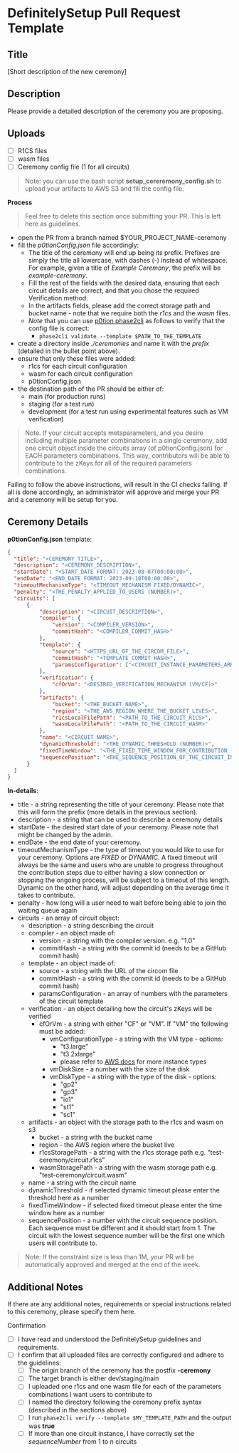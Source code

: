 # DefinitelySetup Pull Request Template
## Title

[Short description of the new ceremony]

## Description

Please provide a detailed description of the ceremony you are proposing.

## Uploads

 - [ ] R1CS files 
 - [ ] wasm files 
 - [ ] Ceremony config file (1 for all circuits)

 > Note: you can use the bash script **setup_cereremony_config.sh** to upload your artifacts to AWS S3 and fill the config file.

**Process**

> Feel free to delete this section once submitting your PR. This is left here as guidelines. 

- open the PR from a branch named $YOUR_PROJECT_NAME-ceremony
- fill the *p0tionConfig.json* file accordingly:
    + The title of the ceremony will end up being its prefix. Prefixes are simply the title all lowercase, with dashes (*-*) instead of whitespace. For example, given a title of *Example Ceremony*, the prefix will be *example-ceremony*.
    + Fill the rest of the fields with the desired data, ensuring that each circuit details are correct, and that you chose the required Verification method.
    + In the artifacts fields, please add the correct storage path and bucket name - note that we require both the *r1cs* and the *wasm* files.
    + *Note* that you can use [p0tion phase2cli](https://github.com/privacy-scaling-explorations/p0tion) as follows to verify that the config file is correct:
        * `phase2cli validate --template $PATH_TO_THE_TEMPLATE`
- create a directory inside *./ceremonies* and name it with the *prefix* (detailed in the bullet point above). 
- ensure that only these files were added:
    + r1cs for each circuit configuration
    + wasm for each circuit configuration
    + p0tionConfig.json
- the destination path of the PR should be either of:
    + main (for production runs)
    + staging (for a test run)
    + development (for a test run using experimental features such as VM verification)

> Note. If your circuit accepts metaparameters, and you desire including multiple parameter combinations in a single ceremony, add one circuit object inside the circuits array (of p0tionConfig.json) for EACH parameters combinations. This way, contributors will be able to contribute to the zKeys for all of the required parameters combinations. 
    
Failing to follow the above instructions, will result in the CI checks failing. If all is done accordingly, an administrator will approve and merge your PR and a ceremony will be setup for you. 

## Ceremony Details

**p0tionConfig.json** template:

```json 
{
  "title": "<CEREMONY_TITLE>",
  "description": "<CEREMONY_DESCRIPTION>",
  "startDate": "<START_DATE FORMAT: 2023-08-07T00:00:00>",
  "endDate": "<END_DATE FORMAT: 2023-09-10T00:00:00>",
  "timeoutMechanismType": "<TIMEOUT_MECHANISM FIXED/DYNAMIC>",
  "penalty": "<THE_PENALTY_APPLIED_TO_USERS (NUMBER)>",
  "circuits": [
      {
          "description": "<CIRCUIT_DESCRIPTION>",
          "compiler": {
              "version": "<COMPILER_VERSION>",
              "commitHash": "<COMPILER_COMMIT_HASH>"
          },
          "template": {
              "source": "<HTTPS_URL_OF_THE_CIRCOM_FILE>",
              "commitHash": "<TEMPLATE_COMMIT_HASH>",
              "paramsConfiguration": ["<CIRCUIT_INSTANCE_PARAMETERS_ARRAY>"]
          },
          "verification": {
              "cfOrVm": "<DESIRED_VERIFICATION_MECHANISM (VM/CF)>"
          },
          "artifacts": {
              "bucket": "<THE_BUCKET_NAME>",
              "region": "<THE_AWS_REGION_WHERE_THE_BUCKET_LIVES>",
              "r1csLocalFilePath": "<PATH_TO_THE_CIRCUIT_R1CS>",
              "wasmLocalFilePath": "<PATH_TO_THE_CIRCUIT_WASM>"
          },
          "name": "<CIRCUIT_NAME>",
          "dynamicThreshold": "<THE_DYNAMIC_THRESHOLD (NUMBER)>",
          "fixedTimeWindow": "<THE_FIXED_TIME_WINDOW_FOR_CONTRIBUTION (NUMBER)>",
          "sequencePosition": "<THE_SEQUENCE_POSITION_OF_THE_CIRCUIT_INSTANCE (NUMBER)>"
      }
  ]
}
```

**In-details**:

- title - a string representing the title of your ceremony. Please note that this will form the prefix (more details in the previous section).
- description - a string that can be used to describe a ceremony details
- startDate - the desired start date of your ceremony. Please note that might be changed by the admin.
- endDate - the end date of your ceremony.
- timeoutMechanismType - the type of timeout you would like to use for your ceremony. Options are *FIXED* or *DYNAMIC*. A fixed timeout will always be the same and users who are unable to progress throughout the contribution steps due to either having a slow connection or stopping the ongoing process, will be subject to a timeout of this length. Dynamic on the other hand, will adjust depending on the average time it takes to contribute. 
- penalty - how long will a user need to wait before being able to join the waiting queue again
- circuits - an array of circuit object:
    - description - a string describing the circuit 
    - compiler - an object made of:
        - version - a string with the compiler version. e.g. "1.0"
        - commitHash - a string with the commit id (needs to be a GitHub commit hash)
    - template - an object made of:
        - source - a string with the URL of the circom file
        - commitHash -  a string with the commit id (needs to be a GitHub commit hash)
        - paramsConfiguration - an array of numbers with the parameters of the circuit template
    - verification - an object detailing how the circuit's zKeys will be verified
        - cfOrVm - a string with either "CF" or "VM". If "VM" the following must be added:
            - vmConfigurationType - a string with the VM type - options:
                * "t3.large"
                * "t3.2xlarge"
                * please refer to [AWS docs](https://aws.amazon.com/ec2/instance-types/) for more instance types
            - vmDiskSize - a number with the size of the disk
            - vmDiskType - a string with the type of the disk - options:
                * "gp2"
                * "gp3"
                * "io1"
                * "st1"
                * "sc1"
    - artifacts - an object with the storage path to the r1cs and wasm on s3
        - bucket - a string with the bucket name
        - region - the AWS region where the bucket live
        - r1csStoragePath - a string with the r1cs storage path e.g. "test-ceremony/circuit.r1cs"
        - wasmStoragePath - a string with the wasm storage path e.g. "test-ceremony/circuit.wasm"
    - name - a string with the circuit name
    - dynamicThreshold - if selected dynamic timeout please enter the threshold here as a number
    - fixedTimeWindow - if selected fixed timeout please enter the time window here as a number
    - sequencePosition - a number with the circuit sequence position. Each sequence must be different and it should start from 1. The circuit with the lowest sequence number will be the first one which users will contribute to.

> Note: If the constraint size is less than 1M, your PR will be automatically approved and merged at the end of the week.

## Additional Notes

If there are any additional notes, requirements or special instructions related to this ceremony, please specify them here.

Confirmation

 - [ ] I have read and understood the DefinitelySetup guidelines and requirements.
 - [ ] I confirm that all uploaded files are correctly configured and adhere to the guidelines:
    - [ ] The origin branch of the ceremony has the postfix **-ceremony**
    - [ ] The target branch is either dev/staging/main
    - [ ] I uploaded one r1cs and one wasm file for each of the parameters combinations I want users to contribute to
    - [ ] I named the directory following the ceremony prefix syntax (described in the sections above)
    - [ ] I run `phase2cli verify --template $MY_TEMPLATE_PATH` and the output was **true**
    - [ ] If more than one circuit instance, I have correctly set the *sequenceNumber* from 1 to n circuits
